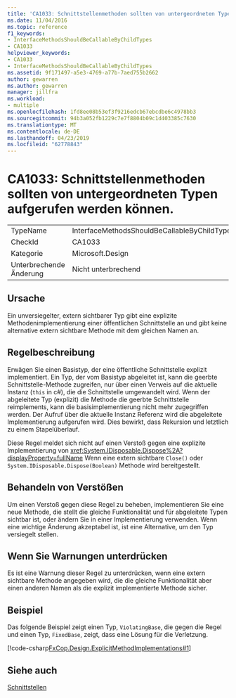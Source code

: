 ```yaml
---
title: 'CA1033: Schnittstellenmethoden sollten von untergeordneten Typen aufgerufen werden können.'
ms.date: 11/04/2016
ms.topic: reference
f1_keywords:
- InterfaceMethodsShouldBeCallableByChildTypes
- CA1033
helpviewer_keywords:
- CA1033
- InterfaceMethodsShouldBeCallableByChildTypes
ms.assetid: 9f171497-a5e3-4769-a77b-7aed755b2662
author: gewarren
ms.author: gewarren
manager: jillfra
ms.workload:
- multiple
ms.openlocfilehash: 1fd8ee08b53ef3f9216edcb67ebcdbe6c4978bb3
ms.sourcegitcommit: 94b3a052fb1229c7e7f8804b09c1d403385c7630
ms.translationtype: MT
ms.contentlocale: de-DE
ms.lasthandoff: 04/23/2019
ms.locfileid: "62778843"
---
```

# <a name="ca1033-interface-methods-should-be-callable-by-child-types"></a>CA1033: Schnittstellenmethoden sollten von untergeordneten Typen aufgerufen werden können.

|||
|-|-|
|TypeName|InterfaceMethodsShouldBeCallableByChildTypes|
|CheckId|CA1033|
|Kategorie|Microsoft.Design|
|Unterbrechende Änderung|Nicht unterbrechend|

## <a name="cause"></a>Ursache
 Ein unversiegelter, extern sichtbarer Typ gibt eine explizite Methodenimplementierung einer öffentlichen Schnittstelle an und gibt keine alternative extern sichtbare Methode mit dem gleichen Namen an.

## <a name="rule-description"></a>Regelbeschreibung
 Erwägen Sie einen Basistyp, der eine öffentliche Schnittstelle explizit implementiert. Ein Typ, der vom Basistyp abgeleitet ist, kann die geerbte Schnittstelle-Methode zugreifen, nur über einen Verweis auf die aktuelle Instanz (`this` in c#), die die Schnittstelle umgewandelt wird. Wenn der abgeleitete Typ (explizit) die Methode die geerbte Schnittstelle reimplements, kann die basisimplementierung nicht mehr zugegriffen werden. Der Aufruf über die aktuelle Instanz Referenz wird die abgeleitete Implementierung aufgerufen wird. Dies bewirkt, dass Rekursion und letztlich zu einem Stapelüberlauf.

 Diese Regel meldet sich nicht auf einen Verstoß gegen eine explizite Implementierung von <xref:System.IDisposable.Dispose%2A?displayProperty=fullName> Wenn eine extern sichtbare `Close()` oder `System.IDisposable.Dispose(Boolean)` Methode wird bereitgestellt.

## <a name="how-to-fix-violations"></a>Behandeln von Verstößen
 Um einen Verstoß gegen diese Regel zu beheben, implementieren Sie eine neue Methode, die stellt die gleiche Funktionalität und für abgeleitete Typen sichtbar ist, oder ändern Sie in einer Implementierung verwenden. Wenn eine wichtige Änderung akzeptabel ist, ist eine Alternative, um den Typ versiegelt stellen.

## <a name="when-to-suppress-warnings"></a>Wenn Sie Warnungen unterdrücken
 Es ist eine Warnung dieser Regel zu unterdrücken, wenn eine extern sichtbare Methode angegeben wird, die die gleiche Funktionalität aber einen anderen Namen als die explizit implementierte Methode sicher.

## <a name="example"></a>Beispiel
 Das folgende Beispiel zeigt einen Typ, `ViolatingBase`, die gegen die Regel und einen Typ, `FixedBase`, zeigt, dass eine Lösung für die Verletzung.

 [!code-csharp[FxCop.Design.ExplicitMethodImplementations#1](../code-quality/codesnippet/CSharp/ca1033-interface-methods-should-be-callable-by-child-types_1.cs)]

## <a name="see-also"></a>Siehe auch
 [Schnittstellen](/dotnet/csharp/programming-guide/interfaces/index)